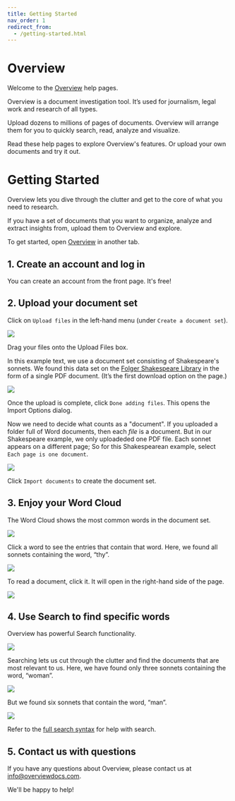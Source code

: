 ```yaml
---
title: Getting Started
nav_order: 1
redirect_from:
  - /getting-started.html
---
```


# Overview

Welcome to the [Overview](https://overviewdocs.com) help pages.

Overview is a document investigation tool. It’s used for journalism, legal work and research of all types.

Upload dozens to millions of pages of documents. Overview will arrange them for you to quickly search, read, analyze and visualize.

Read these help pages to explore Overview's features. Or upload your own documents and try it out.

# Getting Started

Overview lets you dive through the clutter and get to the core of what you need to research.

If you have a set of documents that you want to organize, analyze and extract insights from, upload them to Overview and explore.

To get started, open <a href="https://overviewdocs.com" target="_blank">Overview</a> in another tab.

## 1. Create an account and log in

You can create an account from the front page. It's free!

## 2. Upload your document set

Click on `Upload files` in the left-hand menu (under `Create a document set`).

![](/assets/images/getting-started/getting-started-nav-menu.png)

Drag your files onto the Upload Files box.

In this example text, we use a document set consisting of Shakespeare's sonnets.
We found this data set on the
[Folger Shakespeare Library](https://shakespeare.folger.edu/shakespeares-works/shakespeares-sonnets/download/)
in the form of a single PDF document. (It’s the first download option on the page.)

![](/assets/images/getting-started/getting-started-uploading.png)

Once the upload is complete, click `Done adding files`. This opens the Import
Options dialog.

Now we need to decide what counts as a "document". If you uploaded a folder
full of Word documents, then each _file_ is a document. But in our Shakespeare
example, we only uploadeded one PDF file. Each sonnet appears on a different
page; So for this Shakespearean example, select `Each page is one document`.

![](/assets/images/getting-started/getting-started-import-options.png)

Click `Import documents` to create the document set.

## 3. Enjoy your Word Cloud

The Word Cloud shows the most common words in the document set.

![](/assets/images/getting-started/getting-started-word-cloud.png)

Click a word to see the entries that contain that word. Here, we found all
sonnets containing the word, “thy”.

![](/assets/images/getting-started/getting-started-word-cloud-thy.png)

To read a document, click it. It will open in the right-hand side of the page.

![](/assets/images/getting-started/getting-started-word-cloud-eyes.png)

## 4. Use Search to find specific words

Overview has powerful Search functionality.

![](/assets/images/getting-started/getting-started-search.png)

Searching lets us cut through the clutter and find the documents that are most
relevant to us. Here, we have found only three sonnets containing the word,
“woman”.

![](/assets/images/getting-started/getting-started-search-results-woman.png)

But we found six sonnets that contain the word, “man”.

![](/assets/images/getting-started/getting-started-search-results-man.png)

Refer to the [full search syntax](/organizing-documents/search-syntax) for
help with search.

## 5. Contact us with questions

If you have any questions about Overview, please contact us at
info@overviewdocs.com.

We'll be happy to help!
